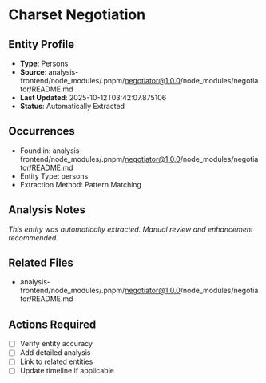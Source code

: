 # Charset Negotiation

## Entity Profile
- **Type**: Persons
- **Source**: analysis-frontend/node_modules/.pnpm/negotiator@1.0.0/node_modules/negotiator/README.md
- **Last Updated**: 2025-10-12T03:42:07.875106
- **Status**: Automatically Extracted

## Occurrences
- Found in: analysis-frontend/node_modules/.pnpm/negotiator@1.0.0/node_modules/negotiator/README.md
- Entity Type: persons
- Extraction Method: Pattern Matching

## Analysis Notes
*This entity was automatically extracted. Manual review and enhancement recommended.*

## Related Files
- analysis-frontend/node_modules/.pnpm/negotiator@1.0.0/node_modules/negotiator/README.md

## Actions Required
- [ ] Verify entity accuracy
- [ ] Add detailed analysis
- [ ] Link to related entities
- [ ] Update timeline if applicable
